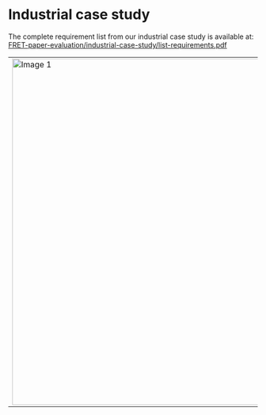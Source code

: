 # Industrial case study 


The complete requirement list from our industrial case study is available at: [FRET-paper-evaluation/industrial-case-study/list-requirements.pdf](https://github.com/Gricel-lee/FRET-Anonymous/blob/main/FRET-paper-evaluation/industrial-case-study/list-requirements.pdf)


<table>
  <tr>
    <td>
      <a href="ttps://github.com/Gricel-lee/FRET-Anonymous/blob/main/FRET-paper-evaluation/industrial-case-study/list-requirements.pdf">
        <img src="https://github.com/user-attachments/assets/c2263292-2e7e-4ceb-ad9c-57d43841c198" alt="Image 1" width="700">
      </a>
    </td>
  </tr>
  <tr>
</table>

